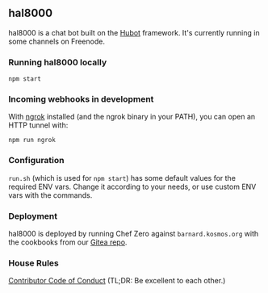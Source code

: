 ## hal8000

hal8000 is a chat bot built on the [Hubot](https://hubot.github.com/)
framework. It's currently running in some channels on Freenode.

### Running hal8000 locally

    npm start

### Incoming webhooks in development

With [ngrok](https://ngrok.com) installed (and the ngrok binary in your PATH),
you can open an HTTP tunnel with:

    npm run ngrok

### Configuration

`run.sh` (which is used for `npm start`) has some default values for the
required ENV vars. Change it according to your needs, or use custom ENV vars
with the commands.

### Deployment

hal8000 is deployed by running Chef Zero against `barnard.kosmos.org` with the
cookbooks from our [Gitea repo](https://gitea.kosmos.org/kosmos/chef).

### House Rules

[Contributor Code of Conduct](http://contributor-covenant.org/version/1/2/0/) (TL;DR: Be excellent to each other.)
